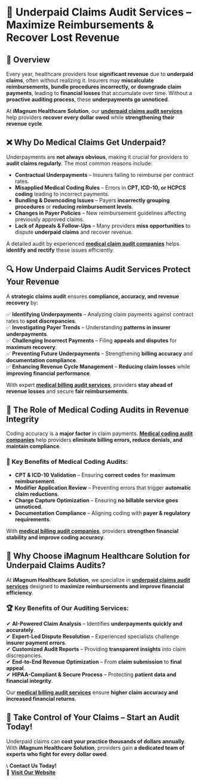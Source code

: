 # 📌 Underpaid Claims Audit Services – Maximize Reimbursements & Recover Lost Revenue

## 📖 Overview
Every year, healthcare providers lose **significant revenue** due to **underpaid claims**, often without realizing it. Insurers may **miscalculate reimbursements, bundle procedures incorrectly, or downgrade claim payments**, leading to **financial losses** that accumulate over time. Without a **proactive auditing process**, these **underpayments go unnoticed**.

At **iMagnum Healthcare Solution**, our **[underpaid claims audit services](https://www.imagnumhealthcare.com/services/under-paid-claims-audit)** help providers **recover every dollar owed** while **strengthening their revenue cycle**.

## ❌ Why Do Medical Claims Get Underpaid?
Underpayments are **not always obvious**, making it crucial for providers to **audit claims regularly**. The most common reasons include:

- **Contractual Underpayments** – Insurers failing to reimburse per contract rates.
- **Misapplied Medical Coding Rules** – Errors in **CPT, ICD-10, or HCPCS coding** leading to incorrect payments.
- **Bundling & Downcoding Issues** – Payers **incorrectly grouping procedures** or **reducing reimbursement levels**.
- **Changes in Payer Policies** – New reimbursement guidelines affecting previously approved claims.
- **Lack of Appeals & Follow-Ups** – Many providers **miss opportunities** to dispute **underpaid claims** and recover revenue.

A detailed audit by experienced **[medical claim audit companies](https://www.imagnumhealthcare.com/services/under-paid-claims-audit)** helps **identify and rectify** these issues efficiently.

## 🔍 How Underpaid Claims Audit Services Protect Your Revenue
A **strategic claims audit** ensures **compliance, accuracy, and revenue recovery** by:

✅ **Identifying Underpayments** – Analyzing claim payments against contract rates to **spot discrepancies**.  
✅ **Investigating Payer Trends** – Understanding **patterns in insurer underpayments**.  
✅ **Challenging Incorrect Payments** – Filing **appeals and disputes** for **maximum recovery**.  
✅ **Preventing Future Underpayments** – Strengthening **billing accuracy** and **documentation compliance**.  
✅ **Enhancing Revenue Cycle Management** – **Reducing claim losses** while **improving financial performance**.  

With expert **[medical billing audit services](https://www.imagnumhealthcare.com/services/under-paid-claims-audit)**, providers **stay ahead of revenue losses** and secure **fair reimbursements**.

## 🏥 The Role of Medical Coding Audits in Revenue Integrity
Coding accuracy is a **major factor** in claim payments. **[Medical coding audit companies](https://www.imagnumhealthcare.com/services/under-paid-claims-audit)** help providers **eliminate billing errors, reduce denials, and maintain compliance**.

### 🔹 Key Benefits of Medical Coding Audits:
- **CPT & ICD-10 Validation** – Ensuring **correct codes** for **maximum reimbursement**.
- **Modifier Application Review** – Preventing errors that trigger **automatic claim reductions**.
- **Charge Capture Optimization** – Ensuring **no billable service goes unnoticed**.
- **Documentation Compliance** – Aligning coding with **payer & regulatory requirements**.

With **[medical billing audit companies](https://www.imagnumhealthcare.com/services/under-paid-claims-audit)**, providers **strengthen financial stability and improve coding accuracy**.

## 🚀 Why Choose iMagnum Healthcare Solution for Underpaid Claims Audits?
At **iMagnum Healthcare Solution**, we specialize in **[underpaid claims audit services](https://www.imagnumhealthcare.com/services/under-paid-claims-audit)** designed to **maximize reimbursements and improve financial efficiency**.

### 🏆 **Key Benefits of Our Auditing Services**:
✔ **AI-Powered Claim Analysis** – Identifies **underpayments quickly and accurately**.  
✔ **Expert-Led Dispute Resolution** – Experienced specialists challenge **insurer payment errors**.  
✔ **Customized Audit Reports** – Providing **transparent insights** into claim discrepancies.  
✔ **End-to-End Revenue Optimization** – From **claim submission** to **final appeal**.  
✔ **HIPAA-Compliant & Secure Process** – Protecting **patient data and financial integrity**.  

Our **[medical billing audit services](https://www.imagnumhealthcare.com/services/under-paid-claims-audit)** ensure **higher claim accuracy and increased financial returns**.

## 📢 Take Control of Your Claims – Start an Audit Today!
Underpaid claims can **cost your practice thousands of dollars annually**. With **iMagnum Healthcare Solution**, providers gain **a dedicated team of experts who fight for every dollar owed**.

📞 **Contact Us Today!**  
🔗 **[Visit Our Website](https://www.imagnumhealthcare.com/services/under-paid-claims-audit)**  

